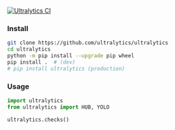 [![Ultralytics CI](https://github.com/ultralytics/ultralytics/actions/workflows/ci.yaml/badge.svg)](https://github.com/ultralytics/ultralytics/actions/workflows/ci.yaml)

### Install

```bash
git clone https://github.com/ultralytics/ultralytics
cd ultralytics
python -m pip install --upgrade pip wheel
pip install .  # (dev)
# pip install ultralytics (production)
```

### Usage

```python
import ultralytics
from ultralytics import HUB, YOLO

ultralytics.checks()
```
